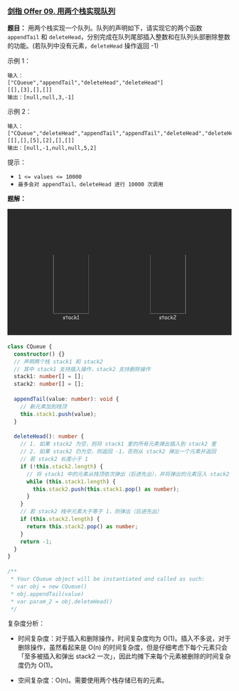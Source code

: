 ### [剑指 Offer 09. 用两个栈实现队列](https://leetcode-cn.com/problems/yong-liang-ge-zhan-shi-xian-dui-lie-lcof/)

**题目：** 用两个栈实现一个队列。队列的声明如下，请实现它的两个函数 `appendTail` 和 `deleteHead`，分别完成在队列尾部插入整数和在队列头部删除整数的功能。(若队列中没有元素，`deleteHead` 操作返回 -1)

示例 1：

```
输入：
["CQueue","appendTail","deleteHead","deleteHead"]
[[],[3],[],[]]
输出：[null,null,3,-1]
```

示例 2：

```
输入：
["CQueue","deleteHead","appendTail","appendTail","deleteHead","deleteHead"]
[[],[],[5],[2],[],[]]
输出：[null,-1,null,null,5,2]
```

提示：

- `1 <= values <= 10000`
- `最多会对 appendTail、deleteHead 进行 10000 次调用`

**题解：**

![剑指 Offer 09. 用两个栈实现队列](../images/cqueue.gif)

```ts
class CQueue {
  constructor() {}
  // 声明两个栈 stack1 和 stack2
  // 其中 stack1 支持插入操作，stack2 支持删除操作
  stack1: number[] = [];
  stack2: number[] = [];

  appendTail(value: number): void {
    // 新元素加到栈顶
    this.stack1.push(value);
  }

  deleteHead(): number {
    // 1. 如果 stack2 为空，则将 stack1 里的所有元素弹出插入到 stack2 里
    // 2. 如果 stack2 仍为空，则返回 -1，否则从 stack2 弹出一个元素并返回
    // 若 stack2 长度小于 1
    if (!this.stack2.length) {
      // 将 stack1 中的元素从栈顶依次弹出（后进先出），并将弹出的元素压入 stack2 栈
      while (this.stack1.length) {
        this.stack2.push(this.stack1.pop() as number);
      }
    }
    // 若 stack2 栈中元素大于等于 1，则弹出（后进先出）
    if (this.stack2.length) {
      return this.stack2.pop() as number;
    }
    return -1;
  }
}

/**
 * Your CQueue object will be instantiated and called as such:
 * var obj = new CQueue()
 * obj.appendTail(value)
 * var param_2 = obj.deleteHead()
 */
```

复杂度分析：

- 时间复杂度：对于插入和删除操作，时间复杂度均为 O(1)。插入不多说，对于删除操作，虽然看起来是 O(n) 的时间复杂度，但是仔细考虑下每个元素只会「至多被插入和弹出 stack2 一次」，因此均摊下来每个元素被删除的时间复杂度仍为 O(1)。

- 空间复杂度：O(n)。需要使用两个栈存储已有的元素。
